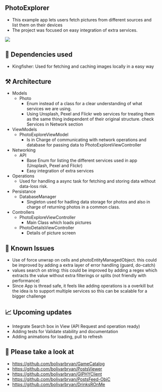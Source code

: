 ## PhotoExplorer

* This example app lets users fetch pictures from different sources and list them on their devices
* The project was focused on easy integration of extra services.


![](record.gif)


## 🔌 Dependencies used 

* Kingfisher: Used for fetching and caching images locally in a easy way
 

## ⚒ Architecture 

* Models
	*  Photo 
		*  	Enum instead of a class for a clear understanding of what services we are using. 
		*   Using Unsplash, Pexel and Flickr web services for treating them as the same thing independent of their original structure. check Services in Network section
* ViewModels
	* PhotoExploreViewModel
		* Is in Charge of communicating with network operations and database for passing data to PhotoExploreViewController
* Networking
	* API
		* Base Enum for listing the different services used in app (Unsplash, Pexel and Flickr)
		* Easy integration of extra services
* Operations
	* Used for handling a async task for fetching and storing data without data-loss risk. 
* Persistance
	* DatabaseManager
		* Singleton used for hadling data storage for photos and also in charge of returning photos in a common class.
* Controllers
	* PhotoExploreViewController
		* Main Class which loads pictures 
	* PhotoDetailsViewController
		* Details of picture screen
		

## 🐞 Known Issues 
* Use of force unwrap on cells and photoEntityManagedObject. this could be improved by adding a extra layer of error handling (guard, do-catch)
* values search on string: this could be improved by adding a regex which extracts the value without extra filterings or splits (not friendly with performance) 
* Since App is thread safe, it feels like adding operations is a overkill but the idea is to support multiple services so this can be scalable for a bigger challenge
		
## 📈 Upcoming updates
* Integrate Search box in View (API Request and operation ready)
* Adding tests for Validate stability and documentation
* Adding animations for loading, pull to refresh 


## 🔎 Please take a look at 
* https://github.com/bolivarbryan/GameCatalog
* https://github.com/bolivarbryan/PostsViewer
* https://github.com/bolivarbryan/GIPHYClient
* https://github.com/bolivarbryan/PostsFeed-ObjC
* https://github.com/bolivarbryan/DrinksROnMe
